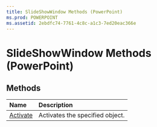 ```yaml
---
title: SlideShowWindow Methods (PowerPoint)
ms.prod: POWERPOINT
ms.assetid: 2ebdfc74-7761-4c8c-a1c3-7ed20eac366e
---
```



# SlideShowWindow Methods (PowerPoint)

## Methods



|**Name**|**Description**|
|:-----|:-----|
|[Activate](slideshowwindow-activate-method-powerpoint.md)|Activates the specified object.|

